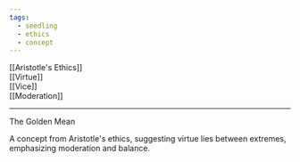 ```yaml
---
tags:
  - seedling
  - ethics
  - concept
---
```

[[Aristotle's Ethics]] <br>
[[Virtue]] <br>
[[Vice]] <br>
[[Moderation]] <br>

---

The Golden Mean

A concept from Aristotle's ethics, suggesting virtue lies between extremes, emphasizing moderation and balance.